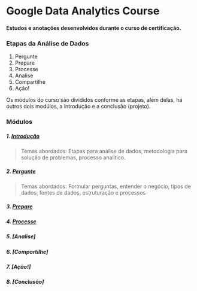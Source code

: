 # Google Data Analytics Course
#### Estudos e anotações desenvolvidos durante o curso de certificação.

### Etapas da Análise de Dados
 
 1. Pergunte
 2. Prepare
 3. Processe
 4. Analise
 5. Compartilhe
 6. Ação!
   
Os módulos do curso são divididos conforme as etapas, além delas, há outros dois modúlos, a introdução e a conclusão (projeto).

### Módulos
##### 1. [Introdução](https://github.com/matheusbuniotto/Google-Data-Analytics-Certification/blob/master/M%C3%B3dulos/introdu%C3%A7%C3%A3o.md)
> Temas abordados: Etapas para análise de dados, metodologia para solução de problemas, processo analítico.
##### 2. [Pergunte](https://github.com/matheusbuniotto/Google-Data-Analytics-Certification/blob/master/M%C3%B3dulos/pergunte.md)
> Temas abordados: Formular perguntas, entender o negócio, tipos de dados, fontes de dados, estruturação e processos

##### 3. [Prepare](https://github.com/matheusbuniotto/Google-Data-Analytics-Certification/blob/master/M%C3%B3dulos/prepare.md)
##### 4. [Processe](https://github.com/matheusbuniotto/Google-Data-Analytics-Certification/blob/master/M%C3%B3dulos/processe.md)
##### 5. [Analise]
##### 6. [Compartilhe] 
##### 7. [Ação!]
##### 8. [Conclusão]
